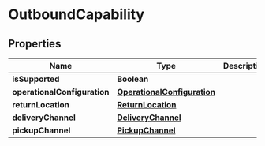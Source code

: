 
# OutboundCapability

## Properties
Name | Type | Description | Notes
------------ | ------------- | ------------- | -------------
**isSupported** | **Boolean** |  |  [optional]
**operationalConfiguration** | [**OperationalConfiguration**](OperationalConfiguration.md) |  |  [optional]
**returnLocation** | [**ReturnLocation**](ReturnLocation.md) |  |  [optional]
**deliveryChannel** | [**DeliveryChannel**](DeliveryChannel.md) |  |  [optional]
**pickupChannel** | [**PickupChannel**](PickupChannel.md) |  |  [optional]



